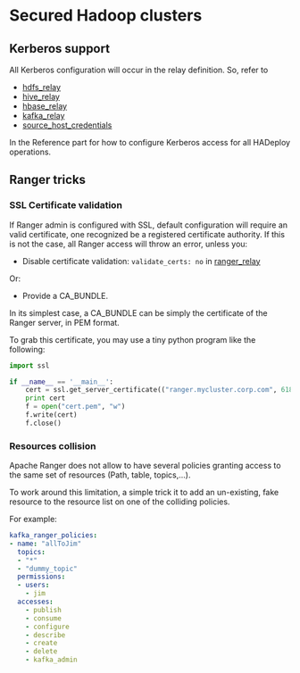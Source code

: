 # Secured Hadoop clusters

## Kerberos support

All Kerberos configuration will occur in the relay definition. So, refer to

* [hdfs_relay](../plugins_reference/hdfs/hdfs_relay.md)
* [hive_relay](../plugins_reference/hive/hive_relay.md)
* [hbase_relay](../plugins_reference/hbase/hbase_relay.md)
* [kafka_relay](../plugins_reference/kafka/kafka_relay.md)
* [source_host_credentials](../plugins_reference/hdfs/source_host_credentials.md)

In the Reference part for how to configure Kerberos access for all HADeploy operations.


## Ranger tricks

### SSL Certificate validation

If Ranger admin is configured with SSL, default configuration will require an valid certificate, one recognized be a registered certificate authority. If this is not the case, all Ranger access will throw an error, unless you:

* Disable certificate validation: `validate_certs: no` in [ranger_relay](../plugins_reference/ranger/ranger_relay.md)

Or:

* Provide a CA_BUNDLE.

In its simplest case, a CA_BUNDLE can be simply the certificate of the Ranger server, in PEM format.

To grab this certificate, you may use a tiny python program like the following:

```python
import ssl

if __name__ == '__main__':
    cert = ssl.get_server_certificate(("ranger.mycluster.corp.com", 6182), ssl_version=ssl.PROTOCOL_SSLv23)
    print cert
    f = open("cert.pem", "w")
    f.write(cert)
    f.close()
```

### Resources collision

Apache Ranger does not allow to have several policies granting access to the same set of resources (Path, table, topics,...).

To work around this limitation, a simple trick it to add an un-existing, fake resource to the resource list on one of the colliding policies.

For example:
```yaml
kafka_ranger_policies:
- name: "allToJim"
  topics: 
  - "*"
  - "dummy_topic"
  permissions:
  - users:
    - jim
  accesses:
    - publish
    - consume
    - configure
    - describe
    - create
    - delete
    - kafka_admin
```     
